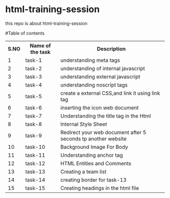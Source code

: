 # html-training-session
this repo is about html-training-session

#Table of contents

<table>
  <tr>
    <th>S.NO</th>
    <th>Name of the task</th>
    <th>Description</th>
  </tr>
  <tr>
    <td>1</td>
    <td>task-1</td>
    <td>understanding meta tags</td>
  </tr>
  <tr>
    <td>2</td>
    <td>task-2</td>
    <td>understanding of internal javascript</td>
  </tr>
  <tr>
    <td>3</td>
    <td>task-3</td>
    <td>understanding external javascript</td>
  </tr>
  <tr>
    <td>4</td>
    <td>task-4</td>
    <td>understanding noscript tags</td>
  </tr>
  <tr>
    <td>5</td>
    <td>task-5</td>
    <td>create a external CSS,and link it using link tag</td>
  </tr>
  <tr>
    <td>6</td>
    <td>task-6</td>
    <td>inserting the icon web document</td>
  </tr>
  <tr>
    <td>7</td>
    <td>task-7</td>
    <td>Understanding the title tag in the Html</td>
  </tr>
  <tr>
    <td>8</td>
    <td>task-8</td>
    <td>Internal Style Sheet </td>
  </tr>
  <tr>
    <td>9</td>
    <td>task-9</td>
    <td>Redirect your web document after 5 seconds tp another website</td>
  </tr>
  <tr>
    <td>10</td>
    <td>task-10</td>
    <td>Background Image For Body</td>
  </tr>
  <tr>
    <td>11</td>
    <td>task-11</td>
    <td>Understanding anchor tag</td>
  </tr>
  <tr>
    <td>12</td>
    <td>task-12</td>
    <td>HTML Entities and Comments</td>
  <tr>
    <td>13</td>
    <td>task-13</td>
    <td>Creating a team list </td>
    </tr>
  <tr>
    <td>14</td>
    <td>task-14</td>
    <td>creating border for task-13</td>
  </tr>
  <tr>
  <td>15</td>
  <td>task-15</td>
  <td>Creating headings in the html file</td>
  </tr>

<table>
  
